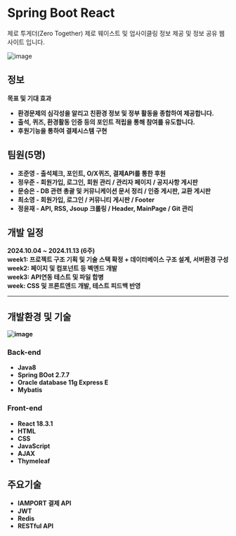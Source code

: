 # Spring Boot React 
제로 투게더(Zero Together)
제로 웨이스트 및 업사이클링 정보 제공 및 정보 공유 웹 사이트 입니다.

![image](https://github.com/user-attachments/assets/76b20d2a-d1be-4251-88ba-10f6805fe3eb)

## 정보
<b>목표 및 기대 효과<b/>
* 환경문제의 심각성을 알리고 친환경 정보 및 정부 활동을 종합하여 제공합니다.
* 출석, 퀴즈, 환경활동 인증 등의 포인트 적립을 통해 참여를 유도합니다.
* 후원기능을 통하여 결제시스템 구현
## 팀원(5명) 
* 조준영 - 출석체크, 포인트, O/X퀴즈, 결제API를 통한 후원
* 정우준 - 회원가입, 로그인, 회원 관리 / 관리자 페이지 / 공지사항 게시판
* 문승은 - DB 관련 총괄 및 커뮤니케이션 문서 정리 / 인증 게시판, 교환 게시판
* 최소영 - 회원가입, 로그인 / 커뮤니티 게시판 / Footer
* 정윤재 - API, RSS, Jsoup 크롤링 / Header, MainPage / Git 관리
## 개발 일정
2024.10.04 ~ 2024.11.13 (6주)  
week1: 프로젝트 구조 기획 및 기술 스택 확정 + 데이터베이스 구조 설계, 서버환경 구성  
week2: 페이지 및 컴포넌트 등 벡엔드 개발  
week3: API연동 테스트 및 파일 합병  
week: CSS 및 프론트엔드 개발, 테스트 피드백 반영  
<hr/>

## 개발환경 및 기술

![image](https://github.com/user-attachments/assets/393042c9-c1ba-458c-9367-128acec1318a)

### Back-end
* Java8
* Spring BOot 2.7.7
* Oracle database 11g Express E
* Mybatis

### Front-end
* React 18.3.1
* HTML
* CSS
* JavaScript
* AJAX
* Thymeleaf

## 주요기술
* IAMPORT 결제 API
* JWT
* Redis
* RESTful API
